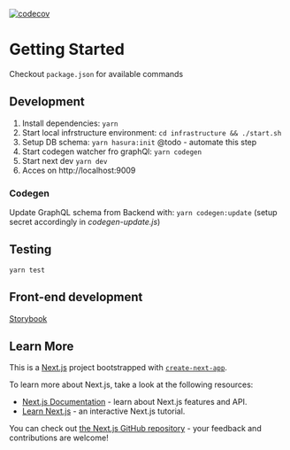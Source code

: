 [![codecov](https://codecov.io/gh/softatac/pt-web/branch/master/graph/badge.svg?token=B3PKAWJQU1)](https://codecov.io/gh/softatac/pt-web)

# Getting Started
Checkout `package.json` for available commands

## Development
1. Install dependencies: `yarn`
2. Start local infrstructure environment: `cd infrastructure && ./start.sh`
3. Setup DB schema: `yarn hasura:init` @todo - automate this step
4. Start codegen watcher fro graphQl: `yarn codegen`
5. Start next dev `yarn dev`
6. Acces on http://localhost:9009


### Codegen
Update GraphQL schema from Backend with: `yarn codegen:update` (setup secret accordingly in _codegen-update.js_)

## Testing
`yarn test`

## Front-end development
[Storybook](https://storybook.js.org)

## Learn More
This is a [Next.js](https://nextjs.org/) project bootstrapped with [`create-next-app`](https://github.com/vercel/next.js/tree/canary/packages/create-next-app).

To learn more about Next.js, take a look at the following resources:

- [Next.js Documentation](https://nextjs.org/docs) - learn about Next.js features and API.
- [Learn Next.js](https://nextjs.org/learn) - an interactive Next.js tutorial.

You can check out [the Next.js GitHub repository](https://github.com/vercel/next.js/) - your feedback and contributions are welcome!


